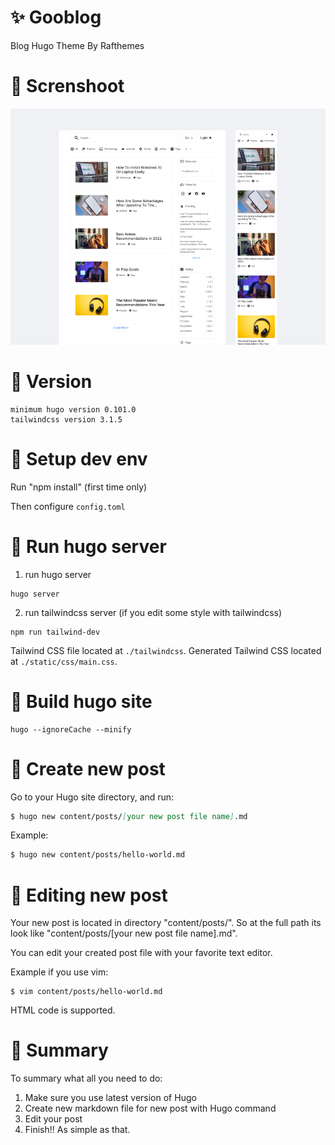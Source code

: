 # ✨ Gooblog

Blog Hugo Theme By Rafthemes

# 📸 Screnshoot
![img](gooblog.png)


# 📗  Version

```
minimum hugo version 0.101.0
tailwindcss version 3.1.5
```

# 🥕 Setup dev env

Run "npm install" (first time only)

Then configure `config.toml`

# 🥕 Run hugo server

1. run hugo server

```
hugo server
```

2. run tailwindcss server (if you edit some style with tailwindcss)

```
npm run tailwind-dev
```

Tailwind CSS file located at `./tailwindcss`.
Generated Tailwind CSS located at `./static/css/main.css`.

# 🥕 Build hugo site

```
hugo --ignoreCache --minify
```

# 🥕 Create new post

Go to your Hugo site directory, and run:

```markdown
$ hugo new content/posts/[your new post file name].md
```

Example:
```markdown
$ hugo new content/posts/hello-world.md
```

# 🥕 Editing new post

Your new post is located in directory "content/posts/".
So at the full path its look like "content/posts/[your new post file name].md".

You can edit your created post file with your favorite text editor.

Example if you use vim:

```shell
$ vim content/posts/hello-world.md
```
HTML code is supported.

# 🍻 Summary

To summary what all you need to do:

1. Make sure you use latest version of Hugo
2. Create new markdown file for new post with Hugo command
3. Edit your post
4. Finish!! As simple as that.
